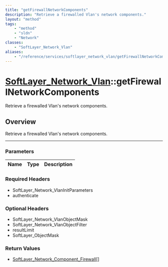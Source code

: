 ```yaml
---
title: "getFirewallNetworkComponents"
description: "Retrieve a firewalled Vlan's network components."
layout: "method"
tags:
    - "method"
    - "sldn"
    - "Network"
classes:
    - "SoftLayer_Network_Vlan"
aliases:
    - "/reference/services/softlayer_network_vlan/getFirewallNetworkComponents"
---
```

# [SoftLayer_Network_Vlan](/reference/services/SoftLayer_Network_Vlan)::getFirewallNetworkComponents


Retrieve a firewalled Vlan's network components.


## Overview 
Retrieve a firewalled Vlan's network components.

-----

### Parameters 
|Name | Type | Description |
| --- | --- | --- |


### Required Headers
* SoftLayer_Network_VlanInitParameters
* authenticate


### Optional Headers
* SoftLayer_Network_VlanObjectMask
* SoftLayer_Network_VlanObjectFilter
* resultLimit
* SoftLayer_ObjectMask

### Return Values
* <a href='/reference/datatypes/SoftLayer_Network_Component_Firewall'>SoftLayer_Network_Component_Firewall[] </a>




